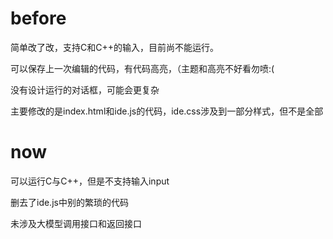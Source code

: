 # before
简单改了改，支持C和C++的输入，目前尚不能运行。

可以保存上一次编辑的代码，有代码高亮，（主题和高亮不好看勿喷:(

没有设计运行的对话框，可能会更复杂

主要修改的是index.html和ide.js的代码，ide.css涉及到一部分样式，但不是全部

# now
可以运行C与C++，但是不支持输入input

删去了ide.js中别的繁琐的代码

未涉及大模型调用接口和返回接口

